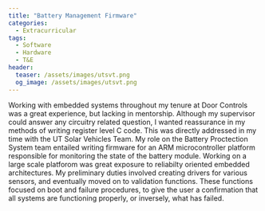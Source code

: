 ```yaml
---
title: "Battery Management Firmware"
categories:
  - Extracurricular
tags:
  - Software
  - Hardware
  - T&E
header:
  teaser: /assets/images/utsvt.png
  og_image: /assets/images/utsvt.png
---
```


Working with embedded systems throughout my tenure at Door Controls was a great experience, but lacking in mentorship. Although my supervisor could answer any circuitry related question,
I wanted reassurance in my methods of writing register level C code. This was directly addressed in my time with the UT Solar Vehicles Team. My role on the Battery Proctection System team entailed
writing firmware for an ARM microcontroller platform responsible for monitoring the state of the battery module. Working on a large scale platforom was great exposure to reliabilty oriented embedded architectures.
My preliminary duties involved creating drivers for various sensors, and eventually moved on to validation functions. These functions focused on boot and failure procedures, to give the user a confirmation
that all systems are functioning properly, or inversely, what has failed.